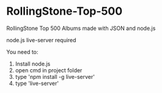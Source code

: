 # RollingStone-Top-500
 RollingStone Top 500 Albums made with JSON and node.js

node.js live-server required

You need to:

1) Install node.js
2) open cmd in project folder
3) type 'npm install -g live-server'
4) type 'live-server'
